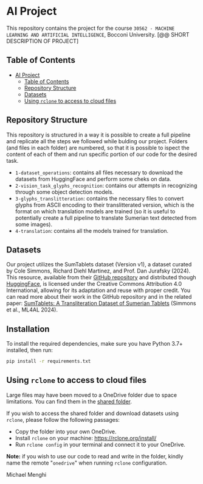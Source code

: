 # AI Project
This repository contains the project for the course `30562 - MACHINE LEARNING AND ARTIFICIAL INTELLIGENCE`, Bocconi University.
[@@ SHORT DESCRIPTION OF PROJECT]

## Table of Contents

- [AI Project](#ai-project)
  - [Table of Contents](#table-of-contents)
  - [Repository Structure](#repository-structure)
  - [Datasets](#datasets)
  - [Using `rclone` to access to cloud files](#using-rclone-to-access-to-cloud-files)

## Repository Structure
This repository is structured in a way it is possible to create a full pipeline and replicate all the steps we followed while bulding our project. Folders (and files in each folder) are numbered, so that it is possible to ispect the content of each of them and run specific portion of our code for the desired task.
- `1-dataset_operations`: contains all files necessary to download the datasets from HuggingFace and perform some cheks on data.
- `2-vision_task_glyphs_recognition`: contains our attempts in recognizing through some object detection models.
- `3-glyphs_translitteration`: contains the necessary files to convert glyphs from ASCII encoding to their translitterated version, which is the format on which translation models are trained (so it is useful to potentially create a full pipeline to translate Sumerian text detected from some images).
- `4-translation`: contains all the models trained for translation.

## Datasets
Our project utilizes the SumTablets dataset (Version v1), a dataset curated by Cole Simmons, Richard Diehl Martinez, and Prof. Dan Jurafsky (2024). This resource, available from their [GitHub repository](https://github.com/colesimmons/SumTablets) and distributed though [HuggingFace](https://huggingface.co/datasets/colesimmons/sumtablets), is licensed under the Creative Commons Attribution 4.0 International, allowing for its adaptation and reuse with proper credit. You can read more about their work in the GitHub repository and in the related paper: [SumTablets: A Transliteration Dataset of Sumerian Tablets](https://aclanthology.org/2024.ml4al-1.20/) (Simmons et al., ML4AL 2024).

## Installation

To install the required dependencies, make sure you have Python 3.7+ installed, then run:

```bash
pip install -r requirements.txt
```

## Using `rclone` to access to cloud files

Large files may have been moved to a OneDrive folder due to space limitations. You can find them in the [shared folder](https://bocconi-my.sharepoint.com/:f:/g/personal/samuele_straccialini_studbocconi_it/EjLdGCkSWehAq587J8KcJ9YBEsersXTvplLDyZ8OBpLDfA?e=PW31EI).

If you wish to access the shared folder and download datasets using `rclone`, please follow the following passages:
- Copy the folder into your own OneDrive.
- Install `rclone` on your machine: https://rclone.org/install/
- Run `rclone config` in your terminal and connect it to your OneDrive.

**Note:** if you wish to use our code to read and write in the folder, kindly name the remote "`onedrive`" when running `rclone` configuration.

Michael Menghi
